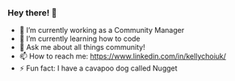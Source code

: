### Hey there! 👋


- 🔭 I’m currently working as a Community Manager
- 🌱 I’m currently learning how to code
- 💬 Ask me about all things community! 
- 📫 How to reach me: https://www.linkedin.com/in/kellychoiuk/ 
- ⚡ Fun fact: I have a cavapoo dog called Nugget
